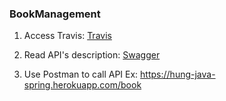 ### BookManagement

1. Access Travis: [Travis](https://travis-ci.org/hungqtc/BookManagement/builds/629269677)

1. Read API's description: [Swagger](https://hung-java-spring.herokuapp.com/swagger-ui.html)

1. Use Postman to call API
Ex: https://hung-java-spring.herokuapp.com/book


 
